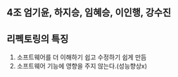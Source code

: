 
## 4조 엄기윤, 하지승, 임혜승, 이인행, 강수진

## 리펙토링의 특징
 1. 소프트웨어를 더 이해하기 쉽고 수정하기 쉽게 만듬
 2. 소프트웨어 기능에 영향을 주지 않는다.(성능향상x)
 
 
